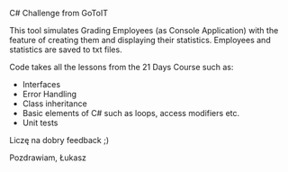 C# Challenge from GoToIT

This tool simulates Grading Employees (as Console Application) with the feature of creating them and displaying their statistics.
Employees and statistics are saved to txt files.

Code takes all the lessons from the 21 Days Course such as:
- Interfaces
- Error Handling
- Class inheritance
- Basic elements of C# such as loops, access modifiers etc.
- Unit tests

Liczę na dobry feedback ;)

Pozdrawiam,
Łukasz
